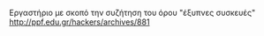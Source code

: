 Εργαστήριο με σκοπό την συζήτηση του όρου "έξυπνες συσκευές" http://ppf.edu.gr/hackers/archives/881
